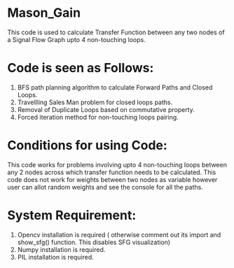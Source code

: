 # Mason_Gain
This code is used to calculate Transfer Function between any two nodes of a Signal Flow Graph upto 4 non-touching loops.
# Code is seen as Follows:
1. BFS path planning algorithm to calculate Forward Paths and Closed Loops.
2. Travellling Sales Man problem for closed loops paths.
3. Removal of Duplicate Loops based on commutative property.
4. Forced iteration method for non-touching loops pairing.

# Conditions for using Code:
This code works for problems involving upto 4 non-touching loops between any 2 nodes across which transfer function needs to be calculated.
This code does not work for weights between two nodes as variable however user can allot random weights and see the console for all the paths.

# System Requirement:
1. Opencv installation is required ( otherwise comment out its import and show_sfg() function. This disables SFG visualization)
2. Numpy installation is required.
3. PIL installation is required.
